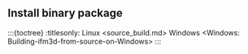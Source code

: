 ## Install binary package

:::{toctree}
:titlesonly:
Linux <source_build.md>
Windows <Windows: Building-ifm3d-from-source-on-Windows>
:::